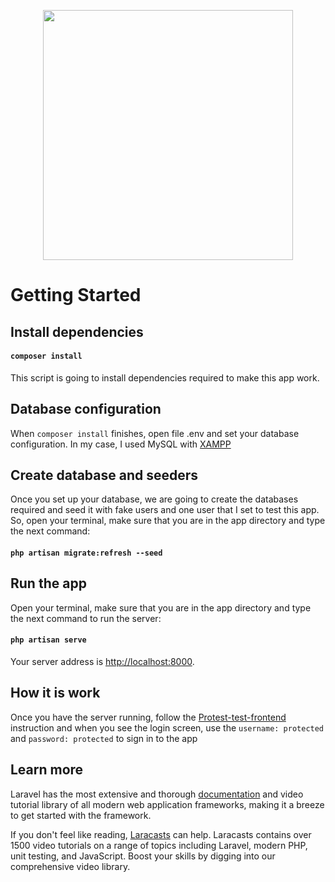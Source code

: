 <p align="center"><a href="https://laravel.com" target="_blank"><img src="https://raw.githubusercontent.com/laravel/art/master/logo-lockup/5%20SVG/2%20CMYK/1%20Full%20Color/laravel-logolockup-cmyk-red.svg" width="400"></a></p>

# Getting Started
## Install dependencies
#### `composer install`

This script is going to install dependencies required to make this app work.

## Database configuration
When `composer install` finishes, open file .env and set your database configuration. In my case, I used MySQL with [XAMPP](https://www.apachefriends.org/es/index.html)

## Create database and seeders
Once you set up your database, we are going to create the databases required and seed it with fake users and one user that I set to test this app. So, open your terminal, make sure that you are in the app directory and type the next command:
#### `php artisan migrate:refresh --seed`

## Run the app
Open your terminal, make sure that you are in the app directory and type the next command to run the server:
#### `php artisan serve`

Your server address is [http://localhost:8000](http://localhost:8000).

## How it is work
Once you have the server running, follow the [Protest-test-frontend](https://github.com/jmrona/protected-test-frontend) instruction and when you see the login screen, use the `username: protected` and `password: protected` to sign in to the app
## Learn more

Laravel has the most extensive and thorough [documentation](https://laravel.com/docs) and video tutorial library of all modern web application frameworks, making it a breeze to get started with the framework.

If you don't feel like reading, [Laracasts](https://laracasts.com) can help. Laracasts contains over 1500 video tutorials on a range of topics including Laravel, modern PHP, unit testing, and JavaScript. Boost your skills by digging into our comprehensive video library.
